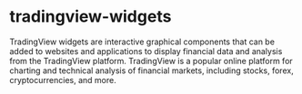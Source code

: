 # tradingview-widgets

TradingView widgets are interactive graphical components that can be added to websites and applications to display financial data and analysis from the TradingView platform. TradingView is a popular online platform for charting and technical analysis of financial markets, including stocks, forex, cryptocurrencies, and more.
